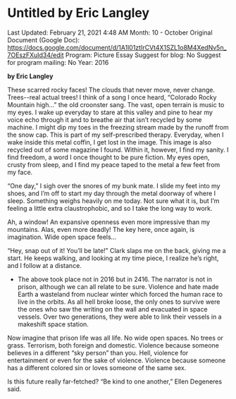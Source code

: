 # Untitled by Eric Langley

Last Updated: February 21, 2021 4:48 AM
Month: 10 - October
Original Document (Google Doc): https://docs.google.com/document/d/1A1l01ztIrCVt4X1SZL1o8M4XedNv5n_7OEszFXuId34/edit
Program: Picture Essay
Suggest for blog: No
Suggest for program mailing: No
Year: 2016

**by Eric Langley**

These scarred rocky faces! The clouds that never move, never change. Trees--real actual trees! I think of a song I once heard, “Colorado Rocky Mountain high…” the old croonster sang. The vast, open terrain is music to my eyes. I wake up everyday to stare at this valley and pine to hear my voice echo through it and to breathe air that isn’t recycled by some machine. I might dip my toes in the freezing stream made by the runoff from the snow cap. This is part of my self-prescribed therapy. Everyday, when I wake inside this metal coffin, I get lost in the image. This image is also recycled out of some magazine I found. Within it, however, I find my sanity. I find freedom, a word I once thought to be pure fiction. My eyes open, crusty from sleep, and I find my peace taped to the metal a few feet from my face.

“One day,” I sigh over the snores of my bunk mate. I slide my feet into my shoes, and I’m off to start my day through the metal doorway of where I sleep. Something weighs heavily on me today. Not sure what it is, but I’m feeling a little extra claustrophobic, and so I take the long way to work.

Ah, a window! An expansive openness even more impressive than my mountains. Alas, even more deadly! The key here, once again, is imagination. Wide open space feels…

“Hey, snap out of it! You’ll be late!” Clark slaps me on the back, giving me a start. He keeps walking, and looking at my time piece, I realize he’s right, and I follow at a distance.

* The above took place not in 2016 but in 2416. The narrator is not in prison, although we can all relate to be sure. Violence and hate made Earth a wasteland from nuclear winter which forced the human race to live in the orbits. As all hell broke loose, the only ones to survive were the ones who saw the writing on the wall and evacuated in space vessels. Over two generations, they were able to link their vessels in a makeshift space station.

Now imagine that prison life was all life. No wide open spaces. No trees or grass. Terrorism, both foreign and domestic. Violence because someone believes in a different “sky person” than you. Hell, violence for entertainment or even for the sake of violence. Violence because someone has a different colored sin or loves someone of the same sex.

Is this future really far-fetched? “Be kind to one another,” Ellen Degeneres said.